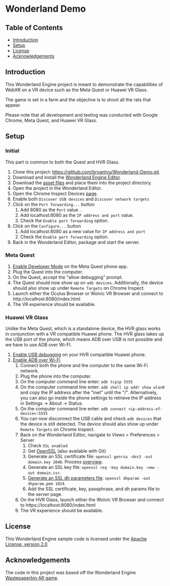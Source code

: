 ﻿# Wonderland Demo
## Table of Contents
- [Introduction](#introduction)
- [Setup](#setup)
- [License](#license)
- [Acknowledgements](#acknowledgements)

## Introduction
This Wonderland Engine project is meant to demonstrate the capabilities of WebXR on a VR device such as the Meta Quest or Huawei VR Glass. 

The game is set in a farm and the objective is to shoot all the rats that appear.

Please note that all development and testing was conducted with Google Chrome, Meta Quest, and Huawei VR Glass.

## Setup

### Initial 
This part is common to both the Quest and HVR Glass.
1. Clone this project: https://github.com/bryantvu/Wonderland-Demo.git.
2. Download and install the [Wonderland Engine Editor](https://wonderlandengine.com/downloads/).
3. Download the [asset files](https://github.com/bryantvu/Wonderland-Demo-Assets) and place them into the project directory.
4. Open the project in the Wonderland Editor.
5. Open the Chrome Inspect Devices [page](chrome://inspect/#devices).
6. Enable both `Discover USB devices` and `Discover network targets`
7. Click on the `Port forwarding...` button 
	1. Add 8080 as the `Port` value .
	2. Add localhost:8080 as the `IP address and port` value.
	3. Check the `Enable port forwarding` option.
8. Click on the `Configure...` button 
	1. Add localhost:8080 as a new value for `IP address and port`
	2. Check the `Enable port forwarding` option.
9. Back in the Wonderland Editor, package and start the server.

### Meta Quest

1. [Enable Developer Mode](https://learn.adafruit.com/sideloading-on-oculus-quest/enable-developer-mode) on the Meta Quest phone app. 
2. Plug the Quest into the computer.
3. On the Quest, accept the "allow debugging" prompt.
4. The Quest should now show up on `adb devices`. Additionally, the device should also show up under `Remote Targets` on Chrome Inspect.
5. Launch either the Oculus Browser or Wolvic VR Browser and connect to http://localhost:8080/index.html
6. The VR experience should be available.

### Huawei VR Glass
Unlike the Meta Quest, which is a standalone device, the HVR glass works in conjunction with a VR compatible Huawei phone. The HVR glass takes up the USB port of the phone, which means ADB over USB is not possible and we have to use ADB over Wi-FI.

1. [Enable USB debugging](https://developer.android.com/studio/debug/dev-options) on your HVR compatible Huawei phone.
2. [Enable ADB over Wi-Fi](https://help.famoco.com/developers/dev-env/adb-over-wifi/)
	1. Connect both the phone and the computer to the same Wi-Fi network.
	2.  Plug the phone into the computer.
	3.  On the computer command line enter:  `adb tcpip 5555`
	4. On the computer command line enter: `adb shell ip addr show wlan0` and copy the IP address after the "inet" until the "/".  Alternatively, you can also go inside the phone settings to retrieve the IP address in Settings → About → Status.
	5. On the computer command line enter:  `adb connect <ip-address-of-device>:5555`
	6. You can now disconnect the USB cable and check `adb devices` that the device is still detected. The device should also show up under `Remote Targets` on Chrome Inspect.
	7. Back on the Wonderland Editor, navigate to Views > Preferences > Server
		1. Check `SSL enabled`
		2. Get [OpenSSL](https://www.openssl.org/) (also available with Git)
		3. Generate an SSL certificate file: `openssl genrsa -des3 -out domain.key 2048`. Process [overview](https://www.baeldung.com/openssl-self-signed-cert).
		4. Generate an SSL key file: `openssl req -key domain.key -new -out domain.csr`.
		5. [Generate an SSL dh parameters file](https://www.ibm.com/docs/en/zvse/6.2?topic=SSB27H_6.2.0/fa2ti_openssl_generate_dh_parms.html): `openssl dhparam -out dhparam.pem 1024`.
		6. Add the SSL certificate, key, passphrase, and dh params file to the server page.
	8. On the HVR Glass, launch either the Wolvic VR Browser and connect to https://localhost:8080/index.html
	9. The VR experience should be available.
	
## License

This Wonderland Engine sample code is licensed under the [Apache License, version 2.0](http://www.apache.org/licenses/LICENSE-2.0)

## Acknowledgements
The code in this project was based off the Wonderland Engine [Wastepaperbin AR game](https://github.com/WonderlandEngine/wastepaperbin-ar). 